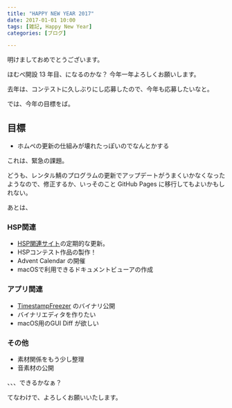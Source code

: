 ```yaml
---
title: "HAPPY NEW YEAR 2017"
date: 2017-01-01 10:00
tags: [雑記, Happy New Year]
categories: [ブログ]

---
```


明けましておめでとうございます。

ほむぺ開設 13 年目、になるのかな？
今年一年よろしくお願いします。

去年は、コンテストに久しぶりにし応募したので、今年も応募したいなと。

では、今年の目標をば。

## 目標

* ホムペの更新の仕組みが壊れたっぽいのでなんとかする

これは、緊急の課題。

どうも、レンタル鯖のプログラムの更新でアップデートがうまくいかなくなったようなので、修正するか、いっそのこと GitHub Pages に移行してもよいかもしれない。

あとは、

### HSP関連

* [HSP関連サイト](http://hsp-users.jp/)の定期的な更新。
* HSPコンテスト作品の製作！
* Advent Calendar の開催
* macOSで利用できるドキュメントビューアの作成

### アプリ関連

* [TimestampFreezer](https://github.com/sharkpp/TimestampFreezer) のバイナリ公開
* バイナリエディタを作りたい
* macOS用のGUI Diff が欲しい

### その他

* 素材関係をもう少し整理
* 音素材の公開

、、、できるかなぁ？

てなわけで、よろしくお願いいたします。
